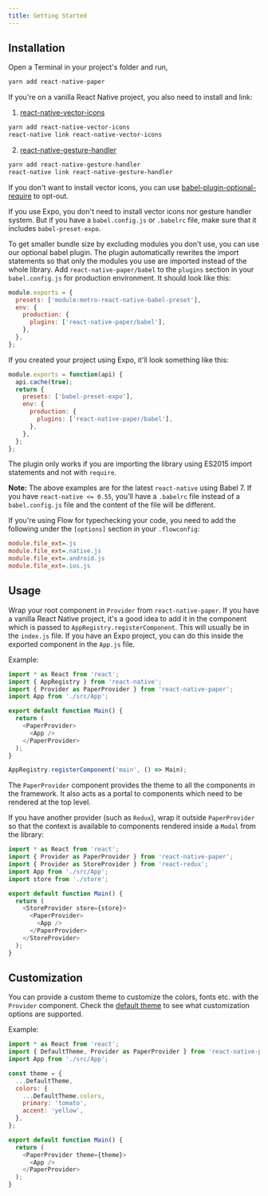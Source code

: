 ```yaml
---
title: Getting Started
---
```


## Installation

Open a Terminal in your project's folder and run,

```sh
yarn add react-native-paper
```

If you're on a vanilla React Native project, you also need to install and link:

1. [react-native-vector-icons](https://github.com/oblador/react-native-vector-icons)

```sh
yarn add react-native-vector-icons
react-native link react-native-vector-icons
```

2. [react-native-gesture-handler](https://github.com/kmagiera/react-native-gesture-handler)

```sh
yarn add react-native-gesture-handler
react-native link react-native-gesture-handler
```

If you don't want to install vector icons, you can use [babel-plugin-optional-require](https://github.com/satya164/babel-plugin-optional-require) to opt-out.

If you use Expo, you don't need to install vector icons nor gesture handler system. But if you have a `babel.config.js` or `.babelrc` file, make sure that it includes `babel-preset-expo`.

To get smaller bundle size by excluding modules you don't use, you can use our optional babel plugin. The plugin automatically rewrites the import statements so that only the modules you use are imported instead of the whole library. Add `react-native-paper/babel` to the `plugins` section in your `babel.config.js` for production environment. It should look like this:

```js
module.exports = {
  presets: ['module:metro-react-native-babel-preset'],
  env: {
    production: {
      plugins: ['react-native-paper/babel'],
    },
  },
};
```

If you created your project using Expo, it'll look something like this:

```js
module.exports = function(api) {
  api.cache(true);
  return {
    presets: ['babel-preset-expo'],
    env: {
      production: {
        plugins: ['react-native-paper/babel'],
      },
    },
  };
};
```

The plugin only works if you are importing the library using ES2015 import statements and not with `require`.

**Note:** The above examples are for the latest `react-native` using Babel 7. If you have `react-native <= 0.55`, you'll have a `.babelrc` file instead of a `babel.config.js` file and the content of the file will be different.

If you're using Flow for typechecking your code, you need to add the following under the `[options]` section in your `.flowconfig`:

```ini
module.file_ext=.js
module.file_ext=.native.js
module.file_ext=.android.js
module.file_ext=.ios.js
```

## Usage

Wrap your root component in `Provider` from `react-native-paper`. If you have a vanilla React Native project, it's a good idea to add it in the component which is passed to `AppRegistry.registerComponent`. This will usually be in the `index.js` file. If you have an Expo project, you can do this inside the exported component in the `App.js` file.

Example:

```js
import * as React from 'react';
import { AppRegistry } from 'react-native';
import { Provider as PaperProvider } from 'react-native-paper';
import App from './src/App';

export default function Main() {
  return (
    <PaperProvider>
      <App />
    </PaperProvider>
  );
}

AppRegistry.registerComponent('main', () => Main);
```

The `PaperProvider` component provides the theme to all the components in the framework. It also acts as a portal to components which need to be rendered at the top level.

If you have another provider (such as `Redux`), wrap it outside `PaperProvider` so that the context is available to components rendered inside a `Modal` from the library:

```js
import * as React from 'react';
import { Provider as PaperProvider } from 'react-native-paper';
import { Provider as StoreProvider } from 'react-redux';
import App from './src/App';
import store from './store';

export default function Main() {
  return (
    <StoreProvider store={store}>
      <PaperProvider>
        <App />
      </PaperProvider>
    </StoreProvider>
  );
}
```

## Customization

You can provide a custom theme to customize the colors, fonts etc. with the `Provider` component. Check the [default theme](https://github.com/callstack/react-native-paper/blob/master/src/styles/DefaultTheme.js) to see what customization options are supported.

Example:

```js
import * as React from 'react';
import { DefaultTheme, Provider as PaperProvider } from 'react-native-paper';
import App from './src/App';

const theme = {
  ...DefaultTheme,
  colors: {
    ...DefaultTheme.colors,
    primary: 'tomato',
    accent: 'yellow',
  },
};

export default function Main() {
  return (
    <PaperProvider theme={theme}>
      <App />
    </PaperProvider>
  );
}
```
